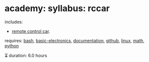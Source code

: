 # academy: syllabus: rccar

includes:
- [remote control car](https://github.com/kamangir/bluer-ugv/tree/main/bluer_ugv/docs/ravin).

requires: [bash](./bash.md), [basic-electronics](./basic-electronics.md), [documentation](./documentation.md), [github](./github.md), [linux](./linux.md), [math](./math.md), [python](./python.md)

⏳ duration: 6.0 hours
